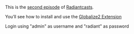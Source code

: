 This is the [second episode][rce] of [Radiantcasts][rc].

You’ll see how to install and use the [Globalize2 Extension][ge]

Login using "admin" as username and "radiant" as password

[rce]:http://blog.aissac.ro/2009/10/25/episode-2-radiant-globalize2-extension/
[rc]:http://blog.aissac.ro/category/radiantcasts/
[ge]:http://github.com/Aissac/radiant-globalize2-extension